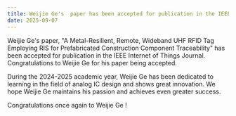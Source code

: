 ```yaml
---
title: Weijie Ge's  paper has been accepted for publication in the IEEE Internet of Things Journal.
date: 2025-09-07
---
```


Weijie Ge's  paper, "A Metal-Resilient, Remote, Wideband UHF RFID Tag Employing RIS for Prefabricated Construction Component Traceability" has been accepted for publication in the IEEE Internet of Things Journal. Congratulations to Weijie Ge for his paper being accepted.

<!--more-->

During the 2024-2025 academic year, Weijie Ge has been dedicated to learning in the field of analog IC design and shows great innovation. We hope Weijie Ge maintains his passion and achieves even greater success.

Congratulations once again to Weijie Ge !

